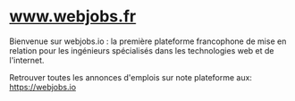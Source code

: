 # www.webjobs.fr
Bienvenue sur webjobs.io : la première plateforme francophone de mise en relation pour les ingénieurs spécialisés dans les technologies web et de l'internet.

Retrouver toutes les annonces d'emplois sur note plateforme aux: https://webjobs.io


